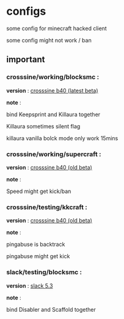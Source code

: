 # configs
some config for minecraft hacked client 

some config might not work / ban

## important

### crosssine/working/blocksmc : 

**version** : [crosssine b40 (latest beta)](https://crosssine.github.io/file/CrossSine-b40.jar)

**note** : 

bind Keepsprint and Killaura together

Killaura sometimes silent flag 

killaura vanilla bolck mode only work 15mins

### crosssine/working/supercraft : 

**version** : [crosssine b40 (old beta)](https://mega.nz/file/SUtXVTBJ#0hr5mXiYLA8lVSx2kb4IK5WvOpkMqt1qIxcSO9QTRRc)

**note** : 

Speed might get kick/ban

### crosssine/testing/kkcraft : 

**version** : [crosssine b40 (old beta)](https://mega.nz/file/SUtXVTBJ#0hr5mXiYLA8lVSx2kb4IK5WvOpkMqt1qIxcSO9QTRRc)

**note** : 

pingabuse is backtrack

pingabuse might get kick

### slack/testing/blocksmc : 

**version** : [slack 5.3](https://github.com/DGVPSH/SlackOpen/releases/download/B5.3/Slack.zip)

**note** : 

bind Disabler and Scaffold together
